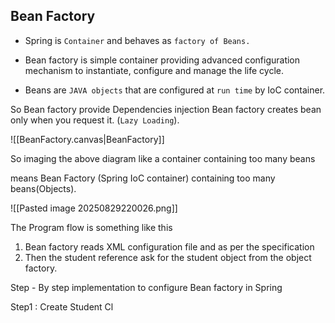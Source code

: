 ## Bean Factory

- Spring is `Container` and behaves as `factory of Beans.`
  
- Bean factory is simple container providing advanced configuration mechanism to instantiate, configure and manage the life cycle.
  
- Beans are `JAVA objects` that are configured at `run time` by IoC container.

So Bean factory provide Dependencies injection
Bean factory creates bean only when you request it. (`Lazy Loading`).

![[BeanFactory.canvas|BeanFactory]]

So imaging the above diagram like 
a container containing too many beans 

means Bean Factory (Spring IoC container) containing too many beans(Objects).

![[Pasted image 20250829220026.png]]

The Program flow is something like this 
1. Bean factory reads XML configuration file and as per the specification 
2. Then the student reference ask for the student object from the object factory.

Step - By step implementation to configure Bean factory in Spring 

Step1 : Create Student Cl